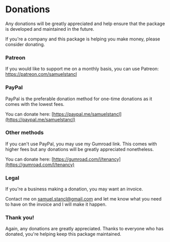 # Donations

Any donations will be greatly appreciated and help ensure that the package is developed and maintained in the future.

If you're a company and this package is helping you make money, please consider donating.

### Patreon

If you would like to support me on a monthly basis, you can use Patreon: https://patreon.com/samuelstancl

### PayPal

PayPal is the preferable donation method for one-time donations as it comes with the lowest fees.

You can donate here: [https://paypal.me/samuelstancl](https://paypal.me/samuelstancl)

### Other methods

If you can't use PayPal, you may use my Gumroad link. This comes with higher fees but any donations will be greatly appreciated nonetheless.

You can donate here: [https://gumroad.com/l/tenancy](https://gumroad.com/l/tenancy)

### Legal

If you're a business making a donation, you may want an invoice.

Contact me on [samuel.stancl@gmail.com](mailto:samuel.stancl@gmail.com) and let me know what you need to have on the invoice and I will make it happen.

### Thank you!

Again, any donations are greatly appreciated. Thanks to everyone who has donated, you're helping keep this package maintained.
